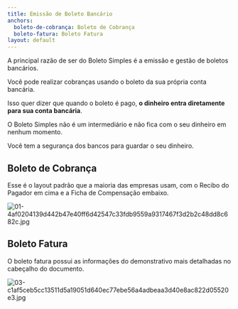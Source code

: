 ```yaml
---
title: Emissão de Boleto Bancário
anchors:
  boleto-de-cobrança: Boleto de Cobrança
  boleto-fatura: Boleto Fatura
layout: default
---
```


A principal razão de ser do Boleto Simples é a emissão e gestão de boletos bancários.

Você pode realizar cobranças usando o boleto da sua própria conta bancária.

Isso quer dizer que quando o boleto é pago, **o dinheiro entra diretamente para sua conta bancária**.

O Boleto Simples não é um intermediário e não fica com o seu dinheiro em nenhum momento.

Você tem a segurança dos bancos para guardar o seu dinheiro.

## Boleto de Cobrança

Esse é o layout padrão que a maioria das empresas usam, com o Recibo do Pagador em cima e a Ficha de Compensação embaixo.

![01-4af0204139d442b47e40ff6d42547c33fdb9559a9317467f3d2b2c48dd8c682c.jpg](/uploads/01-4af0204139d442b47e40ff6d42547c33fdb9559a9317467f3d2b2c48dd8c682c.jpg)

## Boleto Fatura

O boleto fatura possui as informações do demonstrativo mais detalhadas no cabeçalho do documento.

![03-c1af5ceb5cc13511d5a19051d640ec77ebe56a4adbeaa3d40e8ac822d05520e3.jpg](/uploads/03-c1af5ceb5cc13511d5a19051d640ec77ebe56a4adbeaa3d40e8ac822d05520e3.jpg)